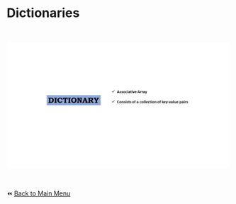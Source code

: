# Dictionaries

&nbsp;


![Python Dictionaries Data Types](../../img/dictionaries.png)


&nbsp;

:rewind: [Back to Main Menu](https://github.com/kumar1987an/Python_Sept2021_Tutorials/blob/root/README.md)
